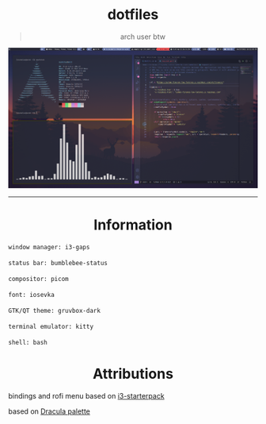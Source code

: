 <div align="center">
    <h1>dotfiles</h1>
    <blockquote>
        <p>arch user btw</p>
    </blockquote>
</div>


![dotfile preview](https://github.com/NuIlifies/dotfiles/blob/main/preview.png?raw=true)

---

<div align="center">
    <h1>Information</h1>
</div>

```
window manager: i3-gaps

status bar: bumblebee-status

compositor: picom

font: iosevka

GTK/QT theme: gruvbox-dark

terminal emulator: kitty

shell: bash
````


<div align="center">
    <h1>Attributions</h1>
</div>

bindings and rofi menu based on [i3-starterpack](https://github.com/addy-dclxvi/i3-starterpack)

based on [Dracula palette](https://github.com/dracula/dracula-theme)
